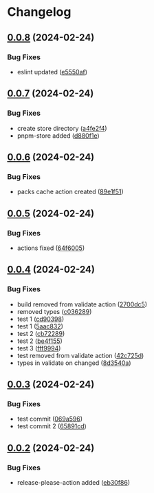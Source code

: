 # Changelog

## [0.0.8](https://github.com/ksv90/event-notifier/compare/v0.0.7...v0.0.8) (2024-02-24)


### Bug Fixes

* eslint updated ([e5550af](https://github.com/ksv90/event-notifier/commit/e5550afb2537afa5d243b07b5b533f856e0f9a33))

## [0.0.7](https://github.com/ksv90/event-notifier/compare/v0.0.6...v0.0.7) (2024-02-24)


### Bug Fixes

* create store directory ([a4fe2f4](https://github.com/ksv90/event-notifier/commit/a4fe2f462688cba11c5e0763e7c262068b2a1818))
* pnpm-store added ([d880f1e](https://github.com/ksv90/event-notifier/commit/d880f1e8f318c87270ea4f08b5e644a9cda4865f))

## [0.0.6](https://github.com/ksv90/event-notifier/compare/v0.0.5...v0.0.6) (2024-02-24)


### Bug Fixes

* packs cache action created ([89e1f51](https://github.com/ksv90/event-notifier/commit/89e1f516133a4020831ecd1644c4137f77976847))

## [0.0.5](https://github.com/ksv90/event-notifier/compare/v0.0.4...v0.0.5) (2024-02-24)


### Bug Fixes

* actions fixed ([64f6005](https://github.com/ksv90/event-notifier/commit/64f600525a1d97ea20aa13ab7717453e31d48f16))

## [0.0.4](https://github.com/ksv90/event-notifier/compare/v0.0.3...v0.0.4) (2024-02-24)


### Bug Fixes

* build removed from validate action ([2700dc5](https://github.com/ksv90/event-notifier/commit/2700dc5d1b5acb3443e1be6229b582e1e1882a26))
* removed types ([c036289](https://github.com/ksv90/event-notifier/commit/c0362899b1901f1cc84550fba15bbe8c69a64c6a))
* test 1 ([cd90398](https://github.com/ksv90/event-notifier/commit/cd903987daa2d0c7af9863a63828d62fbf2171a8))
* test 1 ([5aac832](https://github.com/ksv90/event-notifier/commit/5aac8326432f26a2d97fe8a7451f24f6c5aba4e1))
* test 2 ([cb72289](https://github.com/ksv90/event-notifier/commit/cb72289fc5e448b58e9004b958bfe1add518d357))
* test 2 ([be4f155](https://github.com/ksv90/event-notifier/commit/be4f15595bef8f76a14382559d69984654c8affc))
* test 3 ([fff9994](https://github.com/ksv90/event-notifier/commit/fff9994486ea427417f9764225af6e1318d8bc0a))
* test removed from validate action ([42c725d](https://github.com/ksv90/event-notifier/commit/42c725d11d4ad8c040e321d3ceb989549e8e68bf))
* types in validate on changed ([8d3540a](https://github.com/ksv90/event-notifier/commit/8d3540a1ba52017b68c55752b6416612e8202948))

## [0.0.3](https://github.com/ksv90/event-notifier/compare/v0.0.2...v0.0.3) (2024-02-24)


### Bug Fixes

* test commit ([069a596](https://github.com/ksv90/event-notifier/commit/069a596c1bfbda67bc07d40218ff83138024b6fa))
* test commit 2 ([65891cd](https://github.com/ksv90/event-notifier/commit/65891cdfac0a6ba03133c56dff3aa59faf6bf488))

## [0.0.2](https://github.com/ksv90/event-notifier/compare/v0.0.1...v0.0.2) (2024-02-24)


### Bug Fixes

* release-please-action added ([eb30f86](https://github.com/ksv90/event-notifier/commit/eb30f86f1e7bf94b98ebc355d2c58f8e6a1b4f0c))
